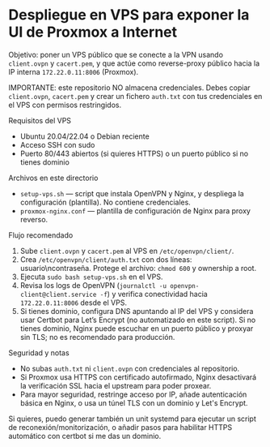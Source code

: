 # Despliegue en VPS para exponer la UI de Proxmox a Internet

Objetivo: poner un VPS público que se conecte a la VPN usando `client.ovpn` y `cacert.pem`, y que actúe como reverse-proxy público hacia la IP interna `172.22.0.11:8006` (Proxmox).

IMPORTANTE: este repositorio NO almacena credenciales. Debes copiar `client.ovpn`, `cacert.pem` y crear un fichero `auth.txt` con tus credenciales en el VPS con permisos restringidos.

Requisitos del VPS
- Ubuntu 20.04/22.04 o Debian reciente
- Acceso SSH con sudo
- Puerto 80/443 abiertos (si quieres HTTPS) o un puerto público si no tienes dominio

Archivos en este directorio
- `setup-vps.sh` — script que instala OpenVPN y Nginx, y despliega la configuración (plantilla). No contiene credenciales.
- `proxmox-nginx.conf` — plantilla de configuración de Nginx para proxy reverso.

Flujo recomendado
1. Sube `client.ovpn` y `cacert.pem` al VPS en `/etc/openvpn/client/`.
2. Crea `/etc/openvpn/client/auth.txt` con dos líneas: usuario\ncontraseña. Protege el archivo: `chmod 600` y ownership a root.
3. Ejecuta `sudo bash setup-vps.sh` en el VPS.
4. Revisa los logs de OpenVPN (`journalctl -u openvpn-client@client.service -f`) y verifica conectividad hacia `172.22.0.11:8006` desde el VPS.
5. Si tienes dominio, configura DNS apuntando al IP del VPS y considera usar Certbot para Let’s Encrypt (no automatizado en este script). Si no tienes dominio, Nginx puede escuchar en un puerto público y proxyar sin TLS; no es recomendado para producción.

Seguridad y notas
- No subas `auth.txt` ni `client.ovpn` con credenciales al repositorio.
- Si Proxmox usa HTTPS con certificado autofirmado, Nginx desactivará la verificación SSL hacia el upstream para poder proxear.
- Para mayor seguridad, restringe acceso por IP, añade autenticación básica en Nginx, o usa un túnel TLS con un dominio y Let's Encrypt.

Si quieres, puedo generar también un unit systemd para ejecutar un script de reconexión/monitorización, o añadir pasos para habilitar HTTPS automático con certbot si me das un dominio.
